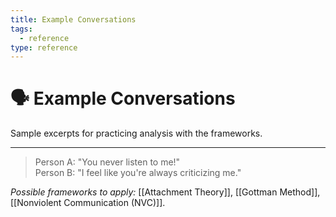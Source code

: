 ```yaml
---
title: Example Conversations
tags:
  - reference
type: reference
---
```

# 🗣 Example Conversations

Sample excerpts for practicing analysis with the frameworks.

---

> Person A: "You never listen to me!"  
> Person B: "I feel like you're always criticizing me."  

*Possible frameworks to apply:* [[Attachment Theory]], [[Gottman Method]], [[Nonviolent Communication (NVC)]].
